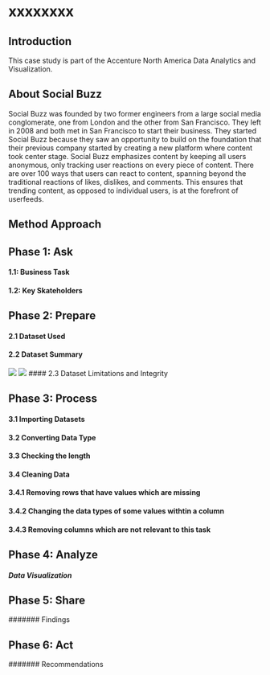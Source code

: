# xxxxxxxx

## Introduction   
This case study is part of the Accenture North America Data Analytics and Visualization. 

## About Social Buzz 
Social Buzz was founded by two former engineers from a large social media conglomerate, one from London and the other from San Francisco. They left in 2008 and both met in San Francisco to start their business. They started Social Buzz because they saw an opportunity to build on the foundation that their previous company started by creating a new platform where
content took center stage. Social Buzz emphasizes content by keeping all users anonymous, only tracking user reactions on every piece of content. There are over 100 ways that users can react to content, spanning beyond the traditional reactions of likes, dislikes, and comments. This ensures that trending content, as opposed to individual users, is at the forefront of userfeeds.

## Method Approach 

## Phase 1: Ask 
#### 1.1: Business Task
#### 1.2: Key Skateholders 

## Phase 2: Prepare
#### 2.1 Dataset Used 
#### 2.2 Dataset Summary 
<img src ="https://imgur.com/mka8oDd.png">  
<img src ="https://imgur.com/cdg1XnW.png">  
#### 2.3 Dataset Limitations and Integrity 

## Phase 3: Process
#### 3.1 Importing Datasets 
#### 3.2 Converting Data Type 
#### 3.3 Checking the length
#### 3.4 Cleaning Data
#### 3.4.1 Removing rows that have values which are missing 
#### 3.4.2 Changing the data types of some values withtin a column
#### 3.4.3 Removing columns which are not relevant to this task

## Phase 4: Analyze 
##### Data Visualization 
## Phase 5: Share 
####### Findings 
## Phase 6: Act 
####### Recommendations 
